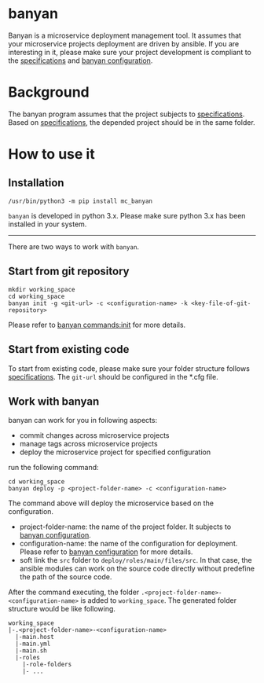 # banyan #
Banyan is a microservice deployment management tool. It assumes that your microservice projects deployment are driven by ansible. If you are interesting in it, please make sure your project development is compliant to the [specifications](SPEC.md) and [banyan configuration](BANYAN_CFG.md).

# Background  
The banyan program assumes that the project subjects to [specifications](SPEC.md). Based on [specifications](SPEC.md), the depended project should be in the same folder.   

# How to use it
## Installation
```
/usr/bin/python3 -m pip install mc_banyan
```
`banyan` is developed in python 3.x. Please make sure python 3.x has been installed in your system.   

---
There are two ways to work with `banyan`.   
## Start from git repository
```
mkdir working_space
cd working_space
banyan init -g <git-url> -c <configuration-name> -k <key-file-of-git-repository>
```
Please refer to [banyan commands:init](BANYAN_COMMANDS.md#init) for more details.   


## Start from existing code

To start from existing code, please make sure your folder structure follows [specifications](SPEC.md). The `git-url` should be configured in the *.cfg file.

## Work with banyan
banyan can work for you in following aspects:   
* commit changes across microservice projects
* manage tags across microservice projects
* deploy the microservice project for specified configuration

run the following command:
```
cd working_space
banyan deploy -p <project-folder-name> -c <configuration-name>
```
The command above will deploy the microservice based on the configuration.   
* project-folder-name: the name of the project folder. It subjects to [banyan configuration](BANYAN_CFG.md).   
* configuration-name: the name of the configuration for deployment. Please refer to [banyan configuration](BANYAN_CFG.md) for more details.   
* soft link the `src` folder to `deploy/roles/main/files/src`. In that case, the ansible modules can work on the source code directly without predefine the path of the source code.    


After the command executing, the folder `.<project-folder-name>-<configuration-name>` is added to `working_space`. The generated folder structure would be like following. 
```
working_space
|-.<project-folder-name>-<configuration-name>
  |-main.host
  |-main.yml
  |-main.sh
  |-roles
    |-role-folders 
    |- ...
```

